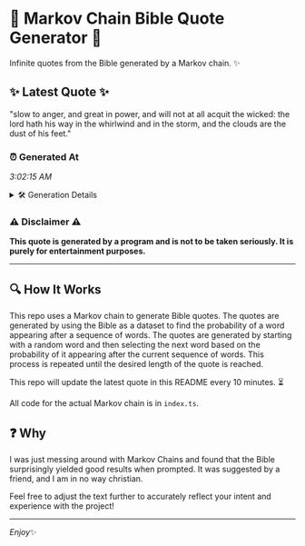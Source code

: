 # 📖 Markov Chain Bible Quote Generator 📖

Infinite quotes from the Bible generated by a Markov chain. ✨

## ✨ Latest Quote ✨
"slow to anger, and great in power, and will not at all acquit the wicked: the lord hath his way in the whirlwind and in the storm, and the clouds are the dust of his feet."

### ⏰ Generated At
*3:02:15 AM*

<details>
    <summary>🛠️ Generation Details</summary>
    <p>
        <strong>🌱 Seed:</strong> slow<br>
        <strong>🔄 Iterations:</strong> 35<br>
        <strong>📜 Context History:</strong><br>[ slow ]: to<br>[ slow, to ]: anger,<br>[ slow, to, anger, ]: and<br>[ slow, to, anger,, and ]: great<br>[ slow, to, anger,, and, great ]: in<br>[ slow, to, anger,, and, great, in ]: power,<br>[ to, anger,, and, great, in, power, ]: and<br>[ anger,, and, great, in, power,, and ]: will<br>[ and, great, in, power,, and, will ]: not<br>[ great, in, power,, and, will, not ]: at<br>[ in, power,, and, will, not, at ]: all<br>[ power,, and, will, not, at, all ]: acquit<br>[ and, will, not, at, all, acquit ]: the<br>[ will, not, at, all, acquit, the ]: wicked:<br>[ not, at, all, acquit, the, wicked: ]: the<br>[ at, all, acquit, the, wicked:, the ]: lord<br>[ all, acquit, the, wicked:, the, lord ]: hath<br>[ acquit, the, wicked:, the, lord, hath ]: his<br>[ the, wicked:, the, lord, hath, his ]: way<br>[ wicked:, the, lord, hath, his, way ]: in<br>[ the, lord, hath, his, way, in ]: the<br>[ lord, hath, his, way, in, the ]: whirlwind<br>[ hath, his, way, in, the, whirlwind ]: and<br>[ his, way, in, the, whirlwind, and ]: in<br>[ way, in, the, whirlwind, and, in ]: the<br>[ in, the, whirlwind, and, in, the ]: storm,<br>[ the, whirlwind, and, in, the, storm, ]: and<br>[ whirlwind, and, in, the, storm,, and ]: the<br>[ and, in, the, storm,, and, the ]: clouds<br>[ in, the, storm,, and, the, clouds ]: are<br>[ the, storm,, and, the, clouds, are ]: the<br>[ storm,, and, the, clouds, are, the ]: dust<br>[ and, the, clouds, are, the, dust ]: of<br>[ the, clouds, are, the, dust, of ]: his<br>[ clouds, are, the, dust, of, his ]: feet.<br>
    </p>
</details>

### ⚠️ Disclaimer ⚠️
**This quote is generated by a program and is not to be taken seriously. It is purely for entertainment purposes.**

---

## 🔍 How It Works

This repo uses a Markov chain to generate Bible quotes. The quotes are generated by using the Bible as a dataset to find the probability of a word appearing after a sequence of words. The quotes are generated by starting with a random word and then selecting the next word based on the probability of it appearing after the current sequence of words. This process is repeated until the desired length of the quote is reached.

This repo will update the latest quote in this README every 10 minutes. ⏳

All code for the actual Markov chain is in `index.ts`.

## ❓ Why

I was just messing around with Markov Chains and found that the Bible surprisingly yielded good results when prompted. 
It was suggested by a friend, and I am in no way christian.

Feel free to adjust the text further to accurately reflect your intent and experience with the project!

---

*Enjoy*✨
